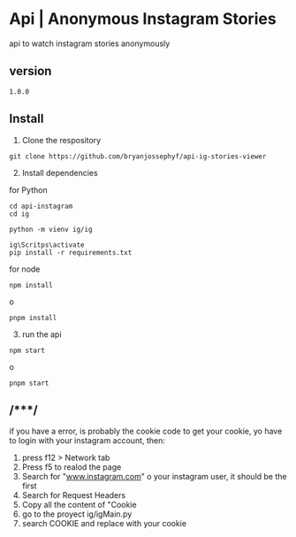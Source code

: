 # Api | Anonymous Instagram Stories


api to watch instagram stories anonymously

## version

```
1.0.0
```

## Install

1. Clone the respository

```
git clone https://github.com/bryanjossephyf/api-ig-stories-viewer
```

2. Install dependencies

for Python
```
cd api-instagram
cd ig

python -m vienv ig/ig

ig\Scritps\activate
pip install -r requirements.txt

```

for node

```
npm install
```
o 

```
pnpm install
```

3. run the api

```
npm start
```
o
```
pnpm start
```

## /***/

if you have a error, is probably the cookie  code
to get your cookie, yo have to login with your instagram account, then:

1. press f12 > Network tab
2. Press f5 to realod the page
3. Search for "www.instagram.com" o your instagram user, it should be the first
4. Search for Request Headers
5. Copy all the content of "Cookie
6. go to the proyect ig/igMain.py
7. search COOKIE and replace with your cookie
